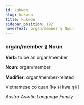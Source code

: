 ```yaml
---
id: kukwon
slug: kukwon
title: kukwon
sidebar_position: 192
hoverText: organ/member § Noun
---
```


### organ/member § Noun

**Verb**: to be an organ/member

**Noun**: organ/member

**Modifier**: organ/member-related

Vietnamese cơ quan [kəː˧˧ kwaːŋ˧˧]

*Austro-Asiatic Language Family*